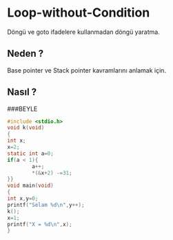 # Loop-without-Condition
Döngü ve goto ifadelere kullanmadan döngü yaratma.
## Neden ?
Base pointer ve Stack pointer kavramlarını anlamak için.
## Nasıl ?
###BEYLE
```C
#include <stdio.h>
void k(void)
{
int x;
x=2;
static int a=0;
if(a < 1){
        a++;
        *(&x+2) -=31;
}}
void main(void)
{
int x,y=0;
printf("Selam %d\n",y++);
k();
x=1;
printf("X = %d\n",x);
}


```

